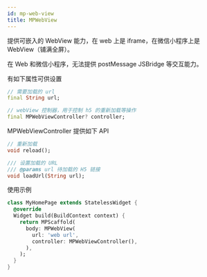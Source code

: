 ```yaml
---
id: mp-web-view
title: MPWebView
---
```


提供可嵌入的 WebView 能力，在 web 上是 iframe，在微信小程序上是 WebView（铺满全屏）。

在 Web 和微信小程序，无法提供 postMessage JSBridge 等交互能力。

有如下属性可供设置

```dart
// 需要加载的 url
final String url;

// webView 控制器，用于控制 h5 的重新加载等操作
final MPWebViewController? controller;
```



MPWebViewController 提供如下 API 

```dart
// 重新加载
void reload();

/// 设置加载的 URL 
/// @params url 待加载的 H5 链接
void loadUrl(String url);
```



使用示例

```dart
class MyHomePage extends StatelessWidget {
  @override
  Widget build(BuildContext context) {
    return MPScaffold(
      body: MPWebView(
        url: 'web url',
        controller: MPWebViewController(),
      ),
    );
  }
}
```